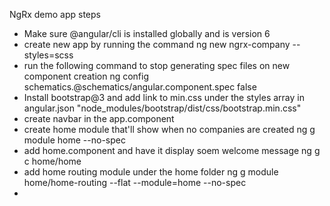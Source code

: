 
NgRx demo app steps

- Make sure @angular/cli is installed globally and is version 6
- create new app by running the command
  ng new ngrx-company --styles=scss
- run the following command to stop generating spec files on new component creation
  ng config schematics.@schematics/angular.component.spec false
- Install bootstrap@3 and add link to min.css under the styles array in angular.json
  "node_modules/bootstrap/dist/css/bootstrap.min.css"
- create navbar in the app.component
- create home module that'll show when no companies are created
  ng g module home --no-spec
- add home.component and have it display soem welcome message
  ng g c home/home
- add home routing module under the home folder
  ng g module home/home-routing --flat --module=home --no-spec
- 

